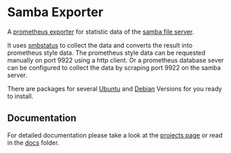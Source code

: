 # Samba Exporter

A [prometheus exporter](https://prometheus.io/docs/instrumenting/exporters/) for statistic data of the [samba file server](https://www.samba.org/).

It uses [smbstatus](https://www.samba.org/samba/docs/current/man-html/smbstatus.1.html)  to collect the data and converts the result into prometheus style data.
The prometheus style data can be requested manually on port 9922 using a http client. Or a prometheus database sever can be configured to collect the data by scraping port 9922 on the samba server.

There are packages for several [Ubuntu](https://ubuntu.com/download) and [Debian](https://www.debian.org/) Versions for you ready to install.

## Documentation

For detailed documentation please take a look at the [projects page](https://imker25.github.io/samba_exporter) or read in the [docs](./docs/Index.md) folder.
